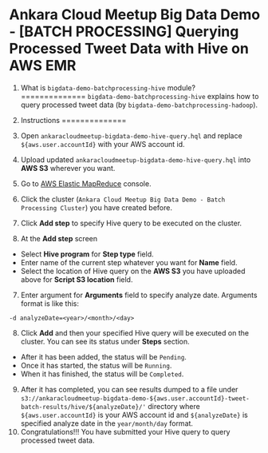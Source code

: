 # Ankara Cloud Meetup Big Data Demo - [BATCH PROCESSING] Querying Processed Tweet Data with Hive on AWS EMR

1. What is `bigdata-demo-batchprocessing-hive` module?
==============
`bigdata-demo-batchprocessing-hive` explains how to query processed tweet data (by `bigdata-demo-batchprocessing-hadoop`).

2. Instructions
==============
1. Open `ankaracloudmeetup-bigdata-demo-hive-query.hql` and replace `${aws.user.accountId}` with your AWS account id.
2. Upload updated `ankaracloudmeetup-bigdata-demo-hive-query.hql` into **AWS S3** wherever you want.
3. Go to [AWS Elastic MapReduce](https://console.aws.amazon.com/elasticmapreduce) console.
4. Click the cluster (`Ankara Cloud Meetup Big Data Demo - Batch Processing Cluster`) you have created before.
5. Click **Add step** to specify Hive query to be executed on the cluster.
6. At the **Add step** screen
  * Select **Hive program** for **Step type** field.
  * Enter name of the current step whatever you want for **Name** field.
  * Select the location of Hive query on the **AWS S3** you have uploaded above for **Script S3 location** field.
7. Enter argument for **Arguments** field to specify analyze date. Arguments format is like this:
```
-d analyzeDate=<year>/<month>/<day>
```
8. Click **Add** and then your specified Hive query will be executed on the cluster.
   You can see its status under **Steps** section. 
  * After it has been added, the status will be `Pending`. 
  * Once it has started, the status will be `Running`.
  * When it has finished, the status will be `Completed`.
9. After it has completed, you can see results dumped to a file under 
   `s3://ankaracloudmeetup-bigdata-demo-${aws.user.accountId}-tweet-batch-results/hive/${analyzeDate}/'` directory
   where `${aws.user.accountId}` is your AWS account id 
   and `${analyzeDate}` is specified analyze date in the `year/month/day` format. 
10. Congratulations!!! You have submitted your Hive query to query processed tweet data.

